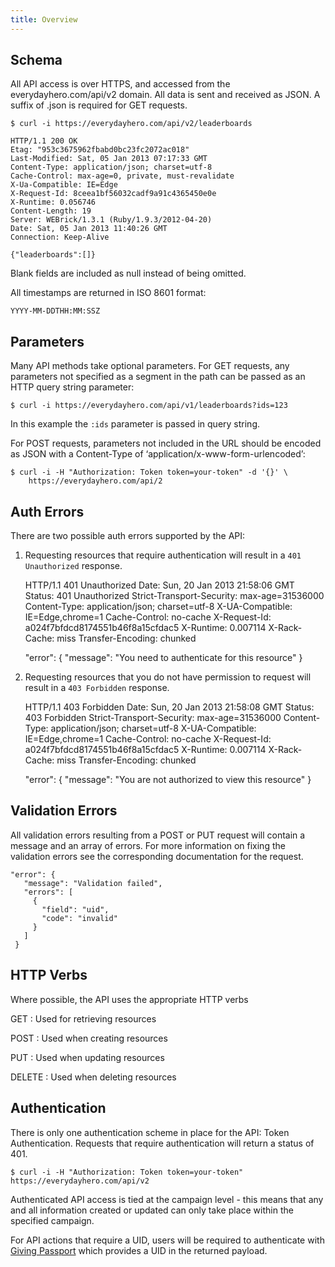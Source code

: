 ```yaml
---
title: Overview
---
```

## Schema

All API access is over HTTPS, and accessed from the everydayhero.com/api/v2 domain. All data is sent and received as JSON. A suffix of .json is required for GET requests.

    $ curl -i https://everydayhero.com/api/v2/leaderboards

    HTTP/1.1 200 OK
    Etag: "953c3675962fbabd0bc23fc2072ac018"
    Last-Modified: Sat, 05 Jan 2013 07:17:33 GMT
    Content-Type: application/json; charset=utf-8
    Cache-Control: max-age=0, private, must-revalidate
    X-Ua-Compatible: IE=Edge
    X-Request-Id: 8ceea1bf56032cadf9a91c4365450e0e
    X-Runtime: 0.056746
    Content-Length: 19
    Server: WEBrick/1.3.1 (Ruby/1.9.3/2012-04-20)
    Date: Sat, 05 Jan 2013 11:40:26 GMT
    Connection: Keep-Alive

    {"leaderboards":[]}

Blank fields are included as null instead of being omitted.

All timestamps are returned in ISO 8601 format:

    YYYY-MM-DDTHH:MM:SSZ

## Parameters

Many API methods take optional parameters. For GET requests, any
parameters not specified as a segment in the path can be passed as an
HTTP query string parameter:

    $ curl -i https://everydayhero.com/api/v1/leaderboards?ids=123

In this example the `:ids` parameter is passed in query string.

For POST requests, parameters not included in the URL should be encoded
as JSON with a Content-Type of ‘application/x-www-form-urlencoded’:

    $ curl -i -H "Authorization: Token token=your-token" -d '{}' \
        https://everydayhero.com/api/2

## Auth Errors

There are two possible auth errors supported by the API:

1. Requesting resources that require authentication will result in a
`401 Unauthorized` response.

    HTTP/1.1 401 Unauthorized
    Date: Sun, 20 Jan 2013 21:58:06 GMT
    Status: 401 Unauthorized
    Strict-Transport-Security: max-age=31536000
    Content-Type: application/json; charset=utf-8
    X-UA-Compatible: IE=Edge,chrome=1
    Cache-Control: no-cache
    X-Request-Id: a024f7bfdcd8174551b46f8a15cfdac5
    X-Runtime: 0.007114
    X-Rack-Cache: miss
    Transfer-Encoding: chunked

    "error": {
      "message": "You need to authenticate for this resource"
    }

2. Requesting resources that you do not have permission to request will
result in a `403 Forbidden` response.

    HTTP/1.1 403 Forbidden
    Date: Sun, 20 Jan 2013 21:58:08 GMT
    Status: 403 Forbidden
    Strict-Transport-Security: max-age=31536000
    Content-Type: application/json; charset=utf-8
    X-UA-Compatible: IE=Edge,chrome=1
    Cache-Control: no-cache
    X-Request-Id: a024f7bfdcd8174551b46f8a15cfdac5
    X-Runtime: 0.007114
    X-Rack-Cache: miss
    Transfer-Encoding: chunked

    "error": {
      "message": "You are not authorized to view this resource"
    }

## Validation Errors

All validation errors resulting from a POST or PUT request will contain
a message and an array of errors. For more information on fixing the
validation errors see the corresponding documentation for the request.

    "error": {
       "message": "Validation failed",
       "errors": [
         {
           "field": "uid",
           "code": "invalid"
         }
       ]
     }

## HTTP Verbs

Where possible, the API uses the appropriate HTTP verbs

GET
: Used for retrieving resources

POST
: Used when creating resources

PUT
: Used when updating resources

DELETE
: Used when deleting resources

## Authentication

There is only one authentication scheme in place for the API: Token
Authentication. Requests that require authentication will return a
status of 401.

    $ curl -i -H "Authorization: Token token=your-token" https://everydayhero.com/api/v2

Authenticated API access is tied at the campaign level - this means that
any and all information created or updated can only take place within
the specified campaign.

For API actions that require a UID, users will be required to authenticate with [Giving Passport](/oauth-integration/#how-to-authenticate-with-edh-passport) which provides a UID in the returned payload.